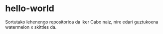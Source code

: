 # hello-world
Sortutako lehenengo repositorioa da
 Iker Cabo naiz, nire edari guztukoena watermelon x skittles da.
